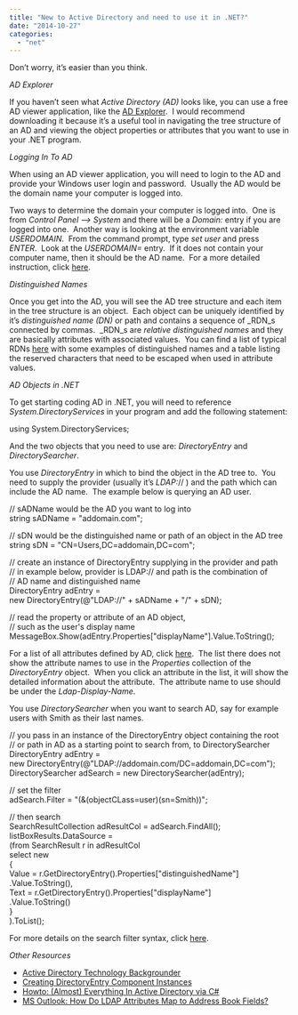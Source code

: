 ```yaml
---
title: "New to Active Directory and need to use it in .NET?"
date: "2014-10-27"
categories: 
  - "net"
---
```


Don’t worry, it’s easier than you think. 

_AD Explorer_

If you haven’t seen what _Active Directory (AD)_ looks like, you can use a free AD viewer application, like the [AD Explorer](http://technet.microsoft.com/en-us/sysinternals/bb963907.aspx).  I would recommend downloading it because it’s a useful tool in navigating the tree structure of an AD and viewing the object properties or attributes that you want to use in your .NET program.

_Logging In To AD_

When using an AD viewer application, you will need to login to the AD and provide your Windows user login and password.  Usually the AD would be the domain name your computer is logged into.

Two ways to determine the domain your computer is logged into.  One is from _Control Panel –> System_ and there will be a _Domain:_ entry if you are logged into one.  Another way is looking at the environment variable _USERDOMAIN_.  From the command prompt, type _set user_ and press _ENTER_.  Look at the _USERDOMAIN=_ entry.  If it does not contain your computer name, then it should be the AD name.  For a more detailed instruction, click [here](https://www.cites.illinois.edu/network/activedirectory.html).

_Distinguished Names_

Once you get into the AD, you will see the AD tree structure and each item in the tree structure is an object.  Each object can be uniquely identified by it’s _distinguished name (DN)_ or path and contains a sequence of _RDN_s connected by commas.  _RDN_s are _relative distinguished names_ and they are basically attributes with associated values.  You can find a list of typical RDNs [here](http://msdn.microsoft.com/en-us/library/aa366101(v=vs.85).aspx) with some examples of distinguished names and a table listing the reserved characters that need to be escaped when used in attribute values.

_AD Objects in .NET_

To get starting coding AD in .NET, you will need to reference _System.DirectoryServices_ in your program and add the following statement:

using System.DirectoryServices;

  

And the two objects that you need to use are: _DirectoryEntry_ and _DirectorySearcher_.

You use _DirectoryEntry_ in which to bind the object in the AD tree to.  You  need to supply the provider (usually it’s _LDAP:_// ) and the path which can include the AD name.  The example below is querying an AD user.

// sADName would be the AD you want to log into  
string sADName = "addomain.com";   
      
// sDN would be the distinguished name or path of an object in the AD tree  
string sDN = "CN=Users,DC=addomain,DC=com";   
      
// create an instance of DirectoryEntry supplying in the provider and path  
// in example below, provider is LDAP:// and path is the combination of   
//  AD name and distinguished name  
DirectoryEntry adEntry =   
    new DirectoryEntry(@"LDAP://" + sADName + "/" + sDN);  
      
// read the property or attribute of an AD object,   
//  such as the user's display name  
MessageBox.Show(adEntry.Properties\["displayName"\].Value.ToString();

  

For a list of all attributes defined by AD, click [here](http://msdn.microsoft.com/en-us/library/ms675090(v=vs.85).aspx).  The list there does not show the attribute names to use in the _Properties_ collection of the _DirectoryEntry_ object.  When you click an attribute in the list, it will show the detailed information about the attribute.  The attribute name to use should be under the _Ldap-Display-Name_.

You use _DirectorySearcher_ when you want to search AD, say for example users with Smith as their last names.

// you pass in an instance of the DirectoryEntry object containing the root   
//  or path in AD as a starting point to search from, to DirectorySearcher  
DirectoryEntry adEntry =   
    new DirectoryEntry(@"LDAP://addomain.com/DC=addomain,DC=com");  
DirectorySearcher adSearch = new DirectorySearcher(adEntry);  
      
// set the filter  
adSearch.Filter = "(&(objectCLass=user)(sn=Smith))";  
      
// then search  
SearchResultCollection adResultCol = adSearch.FindAll();  
listBoxResults.DataSource =  
    (from SearchResult r in adResultCol  
     select new  
     {  
         Value = r.GetDirectoryEntry().Properties\["distinguishedName"\]  
                    .Value.ToString(),  
         Text = r.GetDirectoryEntry().Properties\["displayName"\]  
                    .Value.ToString()  
     }  
    ).ToList();

  

For more details on the search filter syntax, click [here](http://msdn.microsoft.com/en-us/library/aa746475(v=vs.85).aspx).

_Other Resources_

- [Active Directory Technology Backgrounder](http://msdn.microsoft.com/en-us/library/ws96bs11(VS.71).aspx)
- [Creating DirectoryEntry Component Instances](http://msdn.microsoft.com/en-us/library/x8wxt72e(v=vs.71).aspx)
- [Howto: (Almost) Everything In Active Directory via C#](http://www.codeproject.com/Articles/18102/Howto-Almost-Everything-In-Active-Directory-via-C#27)
- [MS Outlook: How Do LDAP Attributes Map to Address Book Fields?](http://www.openldap.org/faq/data/cache/294.html)
